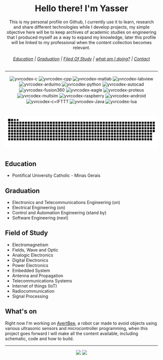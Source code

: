 <h1 align="center"> Hello there! I'm Yasser </h1>

<p align="center"> This is my personal profile on Github, I currently use it to learn, research and share different technologies while I develop projects, my simple objective here will be to keep archives of academic studies on engineering that I produced myself as a way to expand my knowledge, later this profile will be linked to my professional when the content collection becomes relevant. </p>
  
###### <p align="center"> [Education](#education) | [Graduation](Graduation) | [Filed Of Study](#field-of-study) | [what am I doing?]() | [Contact](#---) </p>
___
  
<p align="center">
 <img align="center" alt="yvrcodex-c" height="30" width="30" src="https://cdn.jsdelivr.net/gh/devicons/devicon/icons/c/c-original.svg">
  <img align="center" alt="yvrcodex-cpp" height="30" width="30"
  src="https://cdn.jsdelivr.net/gh/devicons/devicon/icons/cplusplus/cplusplus-original.svg">
  <img align="center" alt="yvrcodex-matlab" height="30" width="30" src="https://cdn.jsdelivr.net/gh/devicons/devicon/icons/matlab/matlab-original.svg">
  <img align="center" alt="yvrcodex-labview" height="30" width="30" src="https://cdn.jsdelivr.net/gh/devicons/devicon/icons/labview/labview-original.svg">
  <img align="center" alt="yvrcodex-arduimo" height="30" width="30" src="https://cdn.jsdelivr.net/gh/devicons/devicon/icons/arduino/arduino-original.svg">
  <img align="center" alt="yvrcodex-python" height="30" width="30" src="https://cdn.jsdelivr.net/gh/devicons/devicon/icons/python/python-original.svg">
  <img align="center" alt="yvrcodex-autocad" height="30" width="30" src="https://emsfs.autodesk.com/2023/BADGES/ACD_2023_BADGE_36X36.png">
  <img align="center" alt="yvrcodex-fusion360" height="30" width="30" src="https://emsfs.autodesk.com/2023/BADGES/F360_2023_BADGE_36X36.png">
  <img align="center" alt="yvrcodex-eagle" height="30" width="30" src="https://knowledge.autodesk.com/sites/default/files/product-logo-sm/eagle-2017-badge-75x75.png">
  <img align="center" alt="yvrcodex-proteus" height="30" width="30" src="https://upload.wikimedia.org/wikipedia/en/5/5a/Proteus_Design_Suite_Atom_Logo.png">
  <img align="center" alt="yvrcodex-multsim" height="30" width="40" src="https://cdn.shopify.com/s/files/1/0559/1970/6265/articles/b52afe263dda3f9c16df3a5e4d2f90e7.png?v=1652710325">
  <img align="center" alt="yvrcodex-raspberry" height="30" width="30" src="https://cdn.jsdelivr.net/gh/devicons/devicon/icons/raspberrypi/raspberrypi-original.svg">
  <img align="center" alt="yvrcodex-android" height="30" width="30" src="https://cdn.jsdelivr.net/gh/devicons/devicon/icons/android/android-original.svg" />
  <img align="center" alt="yvrcodex-c=IFTTT" height="30" width="30" src="https://gdm-catalog-fmapi-prod.imgix.net/ProductLogo/91816e41-5208-4886-bd62-a91a3ff6747b.png?auto=format&q=50&w=128&h=128&fit=max&dpr=3">
  <img align="center" alt="yvrcodex-Java" height="30" width="30" src="https://cdn.jsdelivr.net/gh/devicons/devicon/icons/java/java-original.svg">
  <img align="center" alt="yvrcodex-lua" height="30" width="30" src="https://cdn.jsdelivr.net/gh/devicons/devicon/icons/lua/lua-original-wordmark.svg"> </p>

# <p align="center"> ![Snake animation](https://github.com/yvrcodex/yvrcodex/blob/output/github-contribution-grid-snake.svg) </p>

## Education
* Pontifical University Catholic - Minas Gerais

## Graduation
* Electronics and Telecommunications Engineering (on)
* Electrical Engineering (on)
* Control and Automation Engineering (stand by)
* Software Engineering (next)

## Field of Study
* Electromagnetism
* Fields, Wave and Optic
* Analogic Electronics
* Digital Electronics
* Power Electronics
* Embedded System
* Antenna and Propagation
* Telecommunications Systems
* Internet of things (IoT)
* Radiocommunication
* Signal Processing

## What's on
Right now I'm working on [AvertBee](https://github.com/yvrcodex/AvertBee), a robot car made to avoid objects using various ultrasonic sensors and microcontroller programming, when this project goes forward I will make all the content available, including schematic, code and how to build.
___

<div>
<p align="center">
<a href="https://www.facebook.com/oliveirayasser" target="_blank"><img src="https://img.shields.io/badge/Facebook-1877F2?style=for-the-badge&logo=facebook&logoColor=white" target="_blank"></a>
<a href = "mailto:yvrcodex@gmail.com"><img src="https://img.shields.io/badge/Gmail-D14836?style=for-the-badge&logo=gmail&logoColor=white" target="_blank"></a>
</p>
</div> 
